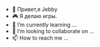 - 👋 Привет,я Jebby
- 🎮 Я делаю игры.
- 🌱 I’m currently learning ...
- 💞️ I’m looking to collaborate on ...
- 📫 How to reach me ...

<!---
Jebbys/Jebbys is a ✨ special ✨ repository because its `README.md` (this file) appears on your GitHub profile.
You can click the Preview link to take a look at your changes.
--->
